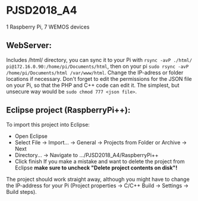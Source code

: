 PJSD2018_A4
===========
1 Raspberry Pi, 7 WEMOS devices

## WebServer:
Includes /html/ directory, you can sync it to your Pi with `rsync -avP ./html/ pi@172.16.0.90:/home/pi/Documents/html`, then on your pi `sudo rsync -avP /home/pi/Documents/html /var/www/html`.
Change the IP-adress or folder locations if necessary. Don't forget to edit the permissions for the JSON file on your Pi, so that the PHP and C++ code can edit it. The simplest, but unsecure way would be `sudo chmod 777 <json file>`.

## Eclipse project (RaspberryPi++):
To import this project into Eclipse:
* Open Eclipse
* Select File -> Import... -> General -> Projects from Folder or Archive -> Next
* Directory... -> Navigate to .../PJSD2018_A4/RaspberryPi++
* Click finish
If you make a mistake and want to delete the project from Eclipse **make sure to uncheck "Delete project contents on disk"!**

The project should work straight away, although you might have to change the IP-address for your Pi (Project properties -> C/C++ Build -> Settings -> Build steps).

